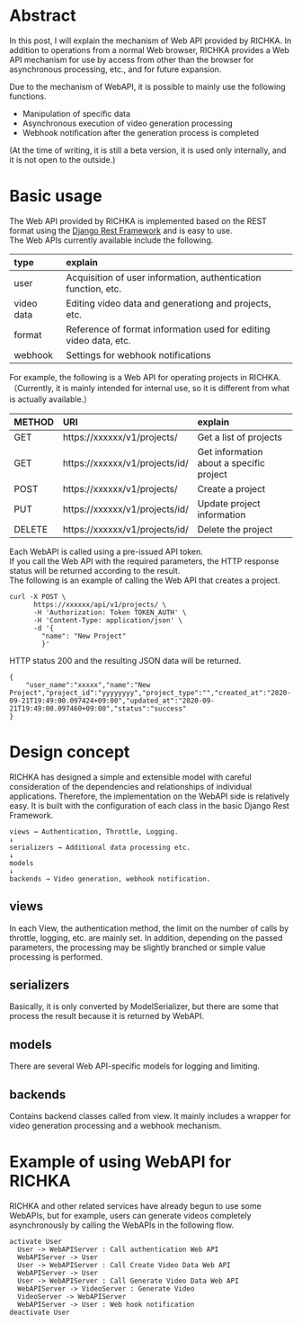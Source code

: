 <!--
.. title: Abstract of Web API
.. slug: abstract-of-web-api
.. date: 2020-09-21 18:53:22 UTC+09:00
.. tags: Web API
.. category: RICHKA
.. link:
.. description:
.. type: text
.. author: Hiroki Murashige
-->

# Abstract

In this post, I will explain the mechanism of Web API provided by RICHKA.
In addition to operations from a normal Web browser, RICHKA provides a Web API mechanism for use by access from   other than the browser for asynchronous processing, etc., and for future expansion.

Due to the mechanism of WebAPI, it is possible to mainly use the following functions.

- Manipulation of specific data
- Asynchronous execution of video generation processing
- Webhook notification after the generation process is completed

(At the time of writing, it is still a beta version, it is used only internally, and it is not open to the outside.)

# Basic usage

The Web API provided by RICHKA is implemented based on the REST format using the [Django Rest Framework](https://www.django-rest-framework.org/) and is easy to use.  
The Web APIs currently available include the following.  

| type | explain |
| :-- | :-- |
| user | Acquisition of user information, authentication function, etc. |
| video data | Editing video data and generationg and projects, etc. |
| format | Reference of format information used for editing video data, etc. |
| webhook | Settings for webhook notifications |
  
For example, the following is a Web API for operating projects in RICHKA.  
（Currently, it is mainly intended for internal use, so it is different from what is actually available.）  

| METHOD | URI | explain |
| :-- | :-- | :-- |
| GET | https://xxxxxx/v1/projects/ | Get a list of projects |
| GET | https://xxxxxx/v1/projects/id/ | Get information about a specific project |
| POST | https://xxxxxx/v1/projects/ | Create a project |
| PUT | https://xxxxxx/v1/projects/id/ | Update project information |
| DELETE | https://xxxxxx/v1/projects/id/ | Delete the project |

Each WebAPI is called using a pre-issued API token.  
If you call the Web API with the required parameters, the HTTP response status will be returned according to the result.  
The following is an example of calling the Web API that creates a project.   

```
curl -X POST \
      https://xxxxxx/api/v1/projects/ \
      -H 'Authorization: Token TOKEN_AUTH' \
      -H 'Content-Type: application/json' \
      -d '{
        "name": "New Project"
        }'

```

HTTP status 200 and the resulting JSON data will be returned.

```
{
    "user_name":"xxxxx","name":"New Project","project_id":"yyyyyyyy","project_type":"","created_at":"2020-09-21T19:49:00.097424+09:00","updated_at":"2020-09-21T19:49:00.097460+09:00","status":"success"
}

```

# Design concept

RICHKA has designed a simple and extensible model with careful consideration of the dependencies and relationships of individual applications.
Therefore, the implementation on the WebAPI side is relatively easy.
It is built with the configuration of each class in the basic Django Rest Framework.

```
views → Authentication, Throttle, Logging.
↓
serializers → Additional data processing etc.
↓
models
↓
backends → Video generation, webhook notification.

```

## views

In each View, the authentication method, the limit on the number of calls by throttle, logging, etc. are mainly set.
In addition, depending on the passed parameters, the processing may be slightly branched or simple value processing is performed.

## serializers

Basically, it is only converted by ModelSerializer, but there are some that process the result because it is returned by WebAPI.

## models

There are several Web API-specific models for logging and limiting.

## backends

Contains backend classes called from view.
It mainly includes a wrapper for video generation processing and a webhook mechanism.


# Example of using WebAPI for RICHKA

RICHKA and other related services have already begun to use some WebAPIs, but for example, users can generate videos completely asynchronously by calling the WebAPIs in the following flow.

```plantuml
activate User
  User -> WebAPIServer : Call authentication Web API 
  WebAPIServer -> User
  User -> WebAPIServer : Call Create Video Data Web API 
  WebAPIServer -> User
  User -> WebAPIServer : Call Generate Video Data Web API 
  WebAPIServer -> VideoServer : Generate Video
  VideoServer -> WebAPIServer
  WebAPIServer -> User : Web hook notification
deactivate User
```